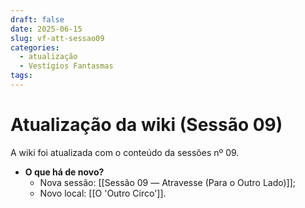 ```yaml
---
draft: false
date: 2025-06-15
slug: vf-att-sessao09
categories:
  - atualização
  - Vestígios Fantasmas
tags:
---
```



# Atualização da wiki (Sessão 09)

A wiki foi atualizada com o conteúdo da sessões nº 09.

<!-- more -->

- **O que há de novo?**
	- Nova sessão: [[Sessão 09 ― Atravesse (Para o Outro Lado)]];
	- Novo local: [[O 'Outro Circo']].